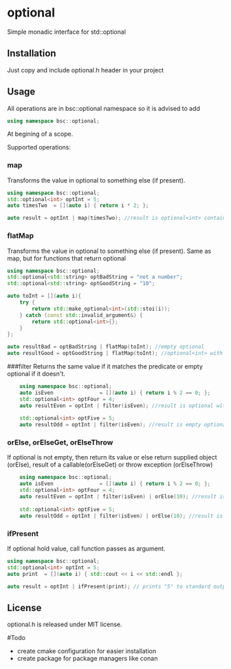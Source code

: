 # optional
Simple monadic interface for std::optional
## Installation

Just copy and include optional.h header in your project

## Usage

All operations are in bsc::optional namespace so it is advised to add
```c++
using namespace bsc::optional;
```
At begining of a scope. 

Supported operations:

### map
Transforms the value in optional to something else (if present).

```c++
using namespace bsc::optional;
std::optional<int> optInt = 5;
auto timesTwo  = [](auto i) { return i * 2; };

auto result = optInt | map(timesTwo); //result is optional<int> containing 10
```

### flatMap
Transforms the value in optional to something else (if present). 
Same as map, but for functions that return optional

```c++
using namespace bsc::optional;
std::optional<std::string> optBadString = "not a number";
std::optional<std::string> optGoodString = "10";

auto toInt = [](auto i){
    try {
        return std::make_optional<int>(std::stoi(i));
    } catch (const std::invalid_argument&) {
        return std::optional<int>{};
    }
};

auto resultBad = optBadString | flatMap(toInt); //empty optional
auto resultGood = optGoodString | flatMap(toInt); //optional<int> with value = 10
```

###filter
Returns the same value if it matches the predicate or empty optional if it doesn't.

```c++
    using namespace bsc::optional;
    auto isEven               = [](auto i) { return i % 2 == 0; };
    std::optional<int> optFour = 4;
    auto resultEven = optInt | filter(isEven); //result is optional with value =4
    
    std::optional<int> optFive = 5;
    auto resultOdd = optInt | filter(isEven); //result is empty optional
```

### orElse, orElseGet, orElseThrow

If optional is not empty, then return its value or else return supplied object (orElse), result of a callable(orElseGet) or throw exception (orElseThrow) 

```c++
    using namespace bsc::optional;
    auto isEven               = [](auto i) { return i % 2 == 0; };
    std::optional<int> optFour = 4;
    auto resultEven = optInt | filter(isEven) | orElse(10); //result is int = 4
    
    std::optional<int> optFive = 5;
    auto resultOdd = optInt | filter(isEven) | orElse(10); //result is int = 10
```

### ifPresent

If optional hold value, call function passes as argument. 
```c++
using namespace bsc::optional;
std::optional<int> optInt = 5;
auto print  = [](auto i) { std::cout << i << std::endl };

auto result = optInt | ifPresent(print); // prints "5" to standard output
```

## License

optional.h is released under MIT license. 

#Todo

* create cmake configuration for easier installation
* create package for package managers like conan

